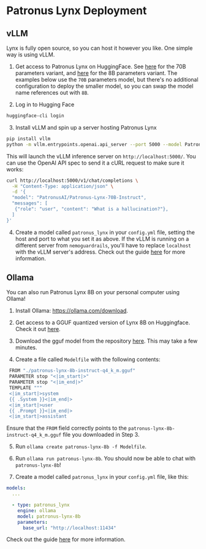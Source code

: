 # Patronus Lynx Deployment

## vLLM

Lynx is fully open source, so you can host it however you like. One simple way is using vLLM.

1. Get access to Patronus Lynx on HuggingFace. See [here](https://huggingface.co/PatronusAI/Patronus-Lynx-70B-Instruct) for the 70B parameters variant, and [here](https://huggingface.co/PatronusAI/Patronus-Lynx-8B-Instruct) for the 8B parameters variant. The examples below use the `70B` parameters model, but there's no additional configuration to deploy the smaller model, so you can swap the model name references out with `8B`.

2. Log in to Hugging Face

```bash
huggingface-cli login
```

3. Install vLLM and spin up a server hosting Patronus Lynx

```bash
pip install vllm
python -m vllm.entrypoints.openai.api_server --port 5000 --model PatronusAI/Patronus-Lynx-70B-Instruct
```

This will launch the vLLM inference server on `http://localhost:5000/`. You can use the OpenAI API spec to send it a cURL request to make sure it works:

```bash
curl http://localhost:5000/v1/chat/completions \
  -H "Content-Type: application/json" \
  -d '{
  "model": "PatronusAI/Patronus-Lynx-70B-Instruct",
  "messages": [
   {"role": "user", "content": "What is a hallucination?"},
  ]
}'
```

4. Create a model called `patronus_lynx` in your `config.yml` file, setting the host and port to what you set it as above. If the vLLM is running on a different server from `nemoguardrails`, you'll have to replace `localhost` with the vLLM server's address. Check out the guide [here](../guardrails-library.md#patronus-lynx-based-rag-hallucination-detection) for more information.

## Ollama

You can also run Patronus Lynx 8B on your personal computer using Ollama!

1. Install Ollama: https://ollama.com/download.

2. Get access to a GGUF quantized version of Lynx 8B on Huggingface. Check it out [here](https://huggingface.co/PatronusAI/Lynx-8B-Instruct-Q4_K_M-GGUF).

3. Download the gguf model from the repository [here](https://huggingface.co/PatronusAI/Lynx-8B-Instruct-Q4_K_M-GGUF/blob/main/patronus-lynx-8b-instruct-q4_k_m.gguf). This may take a few minutes.

4. Create a file called `Modelfile` with the following contents:

```bash
 FROM "./patronus-lynx-8b-instruct-q4_k_m.gguf"
 PARAMETER stop "<|im_start|>"
 PARAMETER stop "<|im_end|>"
 TEMPLATE """
 <|im_start|>system
 {{ .System }}<|im_end|>
 <|im_start|>user
 {{ .Prompt }}<|im_end|>
 <|im_start|>assistant
```

Ensure that the `FROM` field correctly points to the `patronus-lynx-8b-instruct-q4_k_m.gguf` file you downloaded in Step 3.

5. Run `ollama create patronus-lynx-8b -f Modelfile`.

6. Run `ollama run patronus-lynx-8b`. You should now be able to chat with `patronus-lynx-8b`!

7. Create a model called `patronus_lynx` in your `config.yml` file, like this:

```yaml
models:
  ...

  - type: patronus_lynx
    engine: ollama
    model: patronus-lynx-8b
    parameters:
      base_url: "http://localhost:11434"
```

Check out the guide [here](../guardrails-library.md#patronus-lynx-based-rag-hallucination-detection) for more information.
